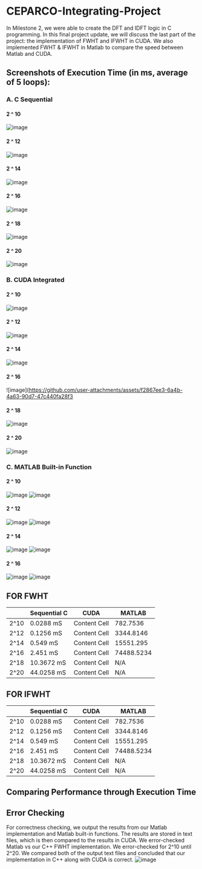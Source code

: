 # CEPARCO-Integrating-Project
In Milestone 2, we were able to create the DFT and IDFT logic in C programming. In this
final project update, we will discuss the last part of the project: the implementation of FWHT and
IFWHT in CUDA. We also implemented FWHT & IFWHT in Matlab to compare the speed between
Matlab and CUDA.

## Screenshots of Execution Time (in ms, average of 5 loops):
### A. C Sequential 
#### 2 ^ 10
![image](https://github.com/user-attachments/assets/26b56a97-e6ee-4147-9a7b-167e4609ad1e)
#### 2 ^ 12
![image](https://github.com/user-attachments/assets/1843d694-670f-489f-9878-dfb37237f4a4)
#### 2 ^ 14
![image](https://github.com/user-attachments/assets/a35840cf-1ecf-405f-8c52-1fa239260144)
#### 2 ^ 16
![image](https://github.com/user-attachments/assets/239caffe-62e2-47e7-a949-c5007fadd849)
#### 2 ^ 18 
![image](https://github.com/user-attachments/assets/e68445ca-ee92-4e98-9323-268ba78f81ff)
#### 2 ^ 20
![image](https://github.com/user-attachments/assets/9403c3cb-85a1-4572-bde2-67338e65ec4e)

### B. CUDA Integrated 
#### 2 ^ 10
![image](https://github.com/user-attachments/assets/3d5b4d1f-0164-4a0f-be13-c4bbcb21e3dd)
#### 2 ^ 12
![image](https://github.com/user-attachments/assets/719519f5-8a2e-4988-9403-a083e80c9509)
#### 2 ^ 14
![image](https://github.com/user-attachments/assets/cd576219-ef16-48fa-8c2f-fd8155ae03b0)
#### 2 ^ 16
![image](https://github.com/user-attachments/assets/f2867ee3-6a4b-4a63-90d7-47c440fa28f3
#### 2 ^ 18
![image](https://github.com/user-attachments/assets/c95ff49f-bcae-4734-baf4-3b7cd0f73b1b)
#### 2 ^ 20
![image](https://github.com/user-attachments/assets/d26513dc-0493-4097-9735-e63c4a9b27de)

### C. MATLAB Built-in Function
#### 2 ^ 10
![image](https://github.com/user-attachments/assets/fb33f3a9-e3a1-4683-a643-83c1085af1fb)
![image](https://github.com/user-attachments/assets/e394ddb2-79a6-4a60-8fe6-73d1a742783a)
#### 2 ^ 12
![image](https://github.com/user-attachments/assets/e704661c-bfa4-4bab-ac0f-a7f9284ac22d)
![image](https://github.com/user-attachments/assets/ba45a3c0-a588-46f9-b03f-154149639332)
#### 2 ^ 14
![image](https://github.com/user-attachments/assets/7569b2e0-15f7-487a-8776-1443e4ffc4e1)
![image](https://github.com/user-attachments/assets/99673904-2450-4d19-8b34-63b430feadb2)
#### 2 ^ 16
![image](https://github.com/user-attachments/assets/153a2f2c-6de9-416f-a51b-923aa58116aa)
![image](https://github.com/user-attachments/assets/31e1f168-027e-4076-b4ba-66e744e5686a)

## FOR FWHT
|  | **Sequential C** | **CUDA** | **MATLAB** |
| ------------- | ------------- | ------------- | ------------- |
| 2^10 | 0.0288 mS | Content Cell  | 782.7536 | 
| 2^12 | 0.1256 mS | Content Cell  | 3344.8146 | 
| 2^14 | 0.549 mS | Content Cell  | 15551.295 | 
| 2^16 | 2.451 mS | Content Cell  | 74488.5234 | 
| 2^18 | 10.3672 mS | Content Cell  | N/A | 
| 2^20 | 44.0258 mS | Content Cell  | N/A | 

## FOR IFWHT
|  | **Sequential C** | **CUDA** | **MATLAB** |
| ------------- | ------------- | ------------- | ------------- |
| 2^10 | 0.0288 mS | Content Cell  | 782.7536 | 
| 2^12 | 0.1256 mS | Content Cell  | 3344.8146 | 
| 2^14 | 0.549 mS | Content Cell  | 15551.295 | 
| 2^16 | 2.451 mS | Content Cell  | 74488.5234 | 
| 2^18 | 10.3672 mS | Content Cell  | N/A | 
| 2^20 | 44.0258 mS | Content Cell  | N/A | 


## Comparing Performance through Execution Time

## Error Checking 
For correctness checking, we output the results from our Matlab implementation and
Matlab built-in functions. The results are stored in text files, which is then compared to the
results in CUDA. We error-checked Matlab vs our C++ FWHT implementation. We error-checked for 
2^10 until 2^20. We compared both of the output text files and concluded that our implementation 
in C++ along with CUDA is correct. 
![image](https://github.com/user-attachments/assets/c5361795-32c2-448f-b6c5-ad0694cf6d3e)

